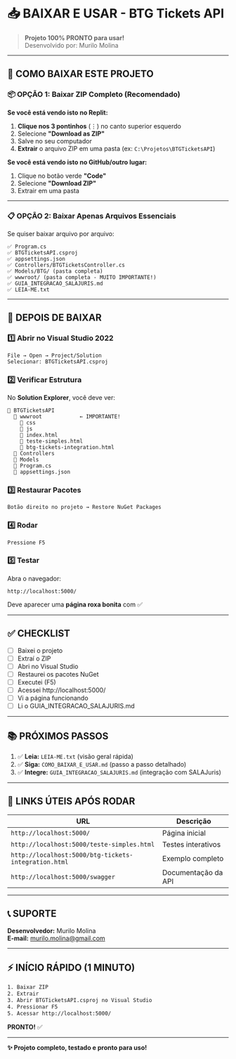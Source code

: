 # 📥 BAIXAR E USAR - BTG Tickets API

> **Projeto 100% PRONTO para usar!**  
> Desenvolvido por: Murilo Molina

---

## 🎯 COMO BAIXAR ESTE PROJETO

### **📦 OPÇÃO 1: Baixar ZIP Completo (Recomendado)**

**Se você está vendo isto no Replit:**

1. **Clique nos 3 pontinhos** (⋮) no canto superior esquerdo
2. Selecione **"Download as ZIP"**
3. Salve no seu computador
4. **Extrair** o arquivo ZIP em uma pasta (ex: `C:\Projetos\BTGTicketsAPI`)

**Se você está vendo isto no GitHub/outro lugar:**

1. Clique no botão verde **"Code"**
2. Selecione **"Download ZIP"**
3. Extrair em uma pasta

---

### **📋 OPÇÃO 2: Baixar Apenas Arquivos Essenciais**

Se quiser baixar arquivo por arquivo:

```
✅ Program.cs
✅ BTGTicketsAPI.csproj
✅ appsettings.json
✅ Controllers/BTGTicketsController.cs
✅ Models/BTG/ (pasta completa)
✅ wwwroot/ (pasta completa - MUITO IMPORTANTE!)
✅ GUIA_INTEGRACAO_SALAJURIS.md
✅ LEIA-ME.txt
```

---

## 🚀 DEPOIS DE BAIXAR

### **1️⃣ Abrir no Visual Studio 2022**

```
File → Open → Project/Solution
Selecionar: BTGTicketsAPI.csproj
```

### **2️⃣ Verificar Estrutura**

No **Solution Explorer**, você deve ver:

```
📁 BTGTicketsAPI
  📁 wwwroot            ← IMPORTANTE!
    📁 css
    📁 js
    📄 index.html
    📄 teste-simples.html
    📄 btg-tickets-integration.html
  📁 Controllers
  📁 Models
  📄 Program.cs
  📄 appsettings.json
```

### **3️⃣ Restaurar Pacotes**

```
Botão direito no projeto → Restore NuGet Packages
```

### **4️⃣ Rodar**

```
Pressione F5
```

### **5️⃣ Testar**

Abra o navegador:
```
http://localhost:5000/
```

Deve aparecer uma **página roxa bonita** com ✅

---

## ✅ CHECKLIST

- [ ] Baixei o projeto
- [ ] Extraí o ZIP
- [ ] Abri no Visual Studio
- [ ] Restaurei os pacotes NuGet
- [ ] Executei (F5)
- [ ] Acessei http://localhost:5000/
- [ ] Vi a página funcionando
- [ ] Li o GUIA_INTEGRACAO_SALAJURIS.md

---

## 📚 PRÓXIMOS PASSOS

1. ✅ **Leia:** `LEIA-ME.txt` (visão geral rápida)
2. ✅ **Siga:** `COMO_BAIXAR_E_USAR.md` (passo a passo detalhado)
3. ✅ **Integre:** `GUIA_INTEGRACAO_SALAJURIS.md` (integração com SALAJuris)

---

## 🎯 LINKS ÚTEIS APÓS RODAR

| URL | Descrição |
|-----|-----------|
| `http://localhost:5000/` | Página inicial |
| `http://localhost:5000/teste-simples.html` | Testes interativos |
| `http://localhost:5000/btg-tickets-integration.html` | Exemplo completo |
| `http://localhost:5000/swagger` | Documentação da API |

---

## 📞 SUPORTE

**Desenvolvedor:** Murilo Molina  
**E-mail:** murilo.molina@gmail.com

---

## ⚡ INÍCIO RÁPIDO (1 MINUTO)

```bash
1. Baixar ZIP
2. Extrair
3. Abrir BTGTicketsAPI.csproj no Visual Studio
4. Pressionar F5
5. Acessar http://localhost:5000/
```

**PRONTO!** ✅

---

**✨ Projeto completo, testado e pronto para uso!**
